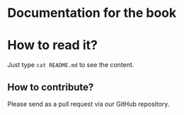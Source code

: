 Documentation for the book
==========================

# How to read it?

Just type `cat README.md` to see the content.

## How to contribute?

Please send as a pull request via our GitHub repository.
